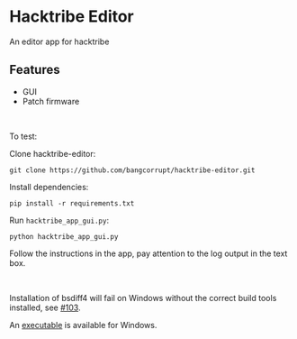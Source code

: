 # Hacktribe Editor

An editor app for hacktribe

## Features
 - GUI
 - Patch firmware

<br/>

To test:

Clone hacktribe-editor:

    git clone https://github.com/bangcorrupt/hacktribe-editor.git


Install dependencies:

    pip install -r requirements.txt

Run `hacktribe_app_gui.py`:

    python hacktribe_app_gui.py

Follow the instructions in the app, pay attention to the log output in the text box.

<br/>

Installation of bsdiff4 will fail on Windows without the correct build tools installed, see [#103](https://github.com/bangcorrupt/hacktribe/issues/103).

An [executable](https://github.com/bangcorrupt/hacktribe/tree/dev/app/hacktribe-gui.exe)  is available for Windows.



